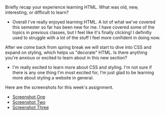 Briefly recap your experience learning HTML. 
What was old, new, interesting, or difficult to learn?
- Overall I've really enjoyed learning HTML. A lot of what we've covered this semester so far has been new for me. I have covered some of the topics in previous classes, but I feel like it's finally clicking! I definitly used to struggle with a lot of the stuff I feel more confident in doing now. 


After we come back from spring break we will start to dive into CSS and expand on styling, which helps us "decorate" HTML. Is there anything you're anxious or excited to learn about in this new section?
- I'm really excited to learn more about CSS and styling. I'm not sure if there is any one thing I'm most excited for, I'm just glad to be learning more about styling a website in general.  


Here are the screenshots for this week's assignment.
- [Screenshot One](./images/assignment-09-screenshot1.png)
- [Screenshot Two](./images/assignment-09-screenshot2.png)
- [Screenshot Three](./images/assignmet-09-screenshot3.png)

